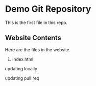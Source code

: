 # Demo Git Repository

This is the first file in this repo.

## Website Contents

Here are the files in the website.

1. index.html

updating locally 

updating pull req

